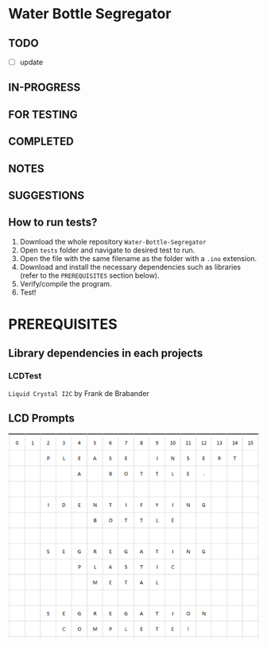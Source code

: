 # Water Bottle Segregator

## TODO
- [ ] update 

## IN-PROGRESS

## FOR TESTING

## COMPLETED

## NOTES

## SUGGESTIONS

## How to run tests?
1. Download the whole repository `Water-Bottle-Segregator`
2. Open `tests` folder and navigate to desired test to run.
3. Open the file with the same filename as the folder with a `.ino` extension.
4. Download and install the necessary dependencies such as libraries (refer to the `PREREQUISITES` section below).
5. Verify/compile the program.
6. Test!

# PREREQUISITES
## Library dependencies in each projects
### LCDTest
`Liquid Crystal I2C` by Frank de Brabander 

## LCD Prompts 
![LCD Prompts](LCDPrompts.png "LCD Prompts")